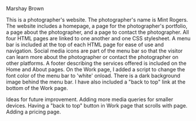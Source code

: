 Marshay Brown

This is a photographer's website. The photographer's name is Mint Rogers. 
The website includes a homepage, a page for the photographer's portfolio, a page about the photographer, and a page to contact the photographer. All four HTML pages are linked to one another and one CSS stylesheet. 
A menu bar is included at the top of each HTML page for ease of use and navigation. Social media icons are part of the menu bar so that the visitor can learn more about the photographer or contact the photographer on other platforms. 
A footer describing the services offered is included on the Home and About pages. 
On the Work page, I added a script to change the font color of the menu bar to 'white' onload. There is a dark background image behind the menu bar. 
I have also included a "back to top" link at the bottom of the Work page.

Ideas for future improvement.
Adding more media queries for smaller devices. 
Having a "back to top" button in Work page that scrolls with page. 
Adding a pricing page. 
